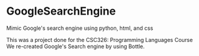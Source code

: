 # GoogleSearchEngine
Mimic Google's search engine using python, html, and css

This was a project done for the CSC326: Programming Languages Course
We re-created Google's Search engine by using Bottle.
